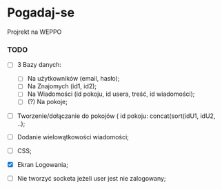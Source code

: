 # Pogadaj-se
Projrekt na WEPPO
### TODO

- [ ] 3 Bazy danych:
    - [ ] Na użytkowników (email, hasło);
    - [ ] Na Znajomych (id1, id2);
    - [ ] Na Wiadomości (id pokoju, id usera, treść, id wiadomości);
    - [ ] (?) Na pokoje;

- [ ] Tworzenie/dołączanie do pokojów ( id pokoju: concat(sort(idU1, idU2, ..);
- [ ] Dodanie wielowątkowości wiadomości;
- [ ] CSS;
- [x] Ekran Logowania;
- [ ] Nie tworzyć socketa jeżeli user jest nie zalogowany;




